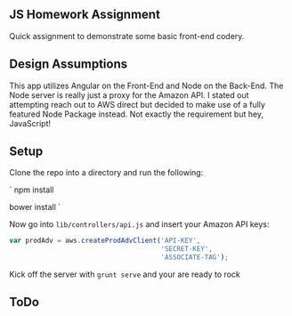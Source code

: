 ## JS Homework Assignment

Quick assignment to demonstrate some basic front-end codery.

## Design Assumptions

This app utilizes Angular on the Front-End and Node on the Back-End.  The Node server is really just a proxy for the Amazon API.  I stated out attempting reach out to AWS direct but decided to make use of a fully featured Node Package instead. Not exactly the requirement but hey, JavaScript!

## Setup

Clone the repo into a directory and run the following:

`
npm install

bower install
`

Now go into `lib/controllers/api.js` and insert your Amazon API keys:

```javascript
var prodAdv = aws.createProdAdvClient('API-KEY', 
                                      'SECRET-KEY', 
                                      'ASSOCIATE-TAG');
```

Kick off the server with `grunt serve` and your are ready to rock 

## ToDo

